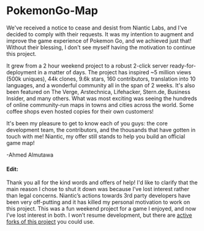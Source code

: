 # PokemonGo-Map

We've received a notice to cease and desist from Niantic Labs, and I've decided to comply with their requests. It was my intention to augment and improve the game experience of Pokemon Go, and we achieved just that! Without their blessing, I don't see myself having the motivation to continue this project.

It grew from a 2 hour weekend project to a robust 2-click server ready-for-deployment in a matter of days. The project has inspired \~5 million views (500k uniques), 44k clones, 9.6k stars, 160 contributors, translation into 10 languages, and a wonderful community all in the span of 2 weeks. It's also been featured on The Verge, Arstechnica, Lifehacker, Stern.de, Business Insider, and many others. What was most exciting was seeing the hundreds of online community-run maps in towns and cities across the world. Some coffee shops even hosted copies for their own customers!

It's been my pleasure to get to know each of you guys: the core development team, the contributors, and the thousands that have gotten in touch with me! Niantic, my offer still stands to help you build an official game map!

-Ahmed Almutawa

#### Edit:
Thank you all for the kind words and offers of help! I'd like to clarify that the main reason I chose to shut it down was because I’ve lost interest rather than legal concerns. Niantic’s actions towards 3rd party developers have been very off-putting and it has killed my personal motivation to work on this project. This was a fun weekend project for a game I enjoyed, and now I’ve lost interest in both. I won’t resume development, but there are [active forks of this project][1] you could use.

[1]:	https://github.com/PokemonGoMap/PokemonGo-Map